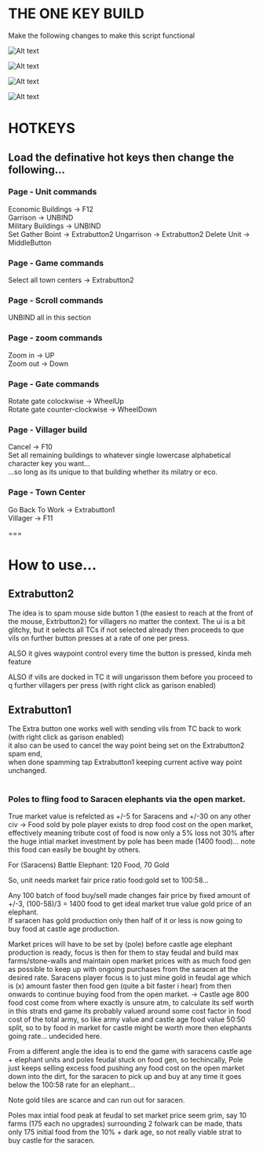 # THE ONE KEY BUILD

Make the following changes to make this script functional

![Alt text](image.png)  
  
![Alt text](image-1.png)  
  
![Alt text](image-2.png)  
  
![Alt text](image-3.png)  
  
  
# HOTKEYS  
## Load the definative hot keys then change the following...  
  
### Page - Unit commands  
Economic Buildings -> F12  
Garrison -> UNBIND  
Military Buildings -> UNBIND  
Set Gather Boint -> Extrabutton2 
Ungarrison -> Extrabutton2 
Delete Unit -> MiddleButton
  
### Page - Game commands  
Select all town centers -> Extrabutton2  
  
### Page - Scroll commands  
UNBIND all in this section  
  
### Page - zoom commands  
Zoom in -> UP  
Zoom out -> Down  
  
### Page - Gate commands  
Rotate gate colockwise -> WheelUp  
Rotate gate counter-clockwise -> WheelDown  
  
### Page - Villager build  
Cancel -> F10  
Set all remaining buildings to whatever single lowercase alphabetical character key you want...  
...so long as its unique to that building whether its milatry or eco.  

### Page - Town Center  
Go Back To Work -> Extrabutton1  
Villager -> F11  

===

# How to use...
## Extrabutton2  
The idea is to spam mouse side button 1 (the easiest to reach at the front of the mouse, Extrbutton2) for villagers no matter the context.
The ui is a bit glitchy, but it selects all TCs if not selected already then proceeds to que vils on further button presses at a rate of one per press.  
  
ALSO it gives waypoint control every time the button is pressed, kinda meh feature    
  
ALSO if vills are docked in TC it will ungarisson them before you proceed to q further villagers per press (with right click as garison enabled)
  
## Extrabutton1  
The Extra button one works well with sending vils from TC back to work (with right click as garison enabled)  
it also can be used to cancel the way point being set on the Extrabutton2 spam end,  
when done spamming tap Extrabutton1 keeping current active way point unchanged.  

  #  
  #  
    
### Poles to fling food to Saracen elephants via the open market.
True market value is refelcted as +/-5 for Saracens and +/-30 on any other civ -> Food sold by pole player exists to drop food cost on the open market, effectively meaning tribute cost of food is now only a 5% loss not 30% after the huge intial market investment by pole has been made (1400 food)... note this food can easily be bought by others.  
    
For (Saracens) Battle Elephant: 120 Food, 70 Gold  
  
So, unit needs market fair price ratio food:gold set to 100:58...  
  
Any 100 batch of food buy/sell made changes fair price by fixed amount of +/-3, (100-58)/3 = 1400 food to get ideal market true value gold price of an elephant.  
If saracen has gold production only then half of it or less is now going to buy food at castle age production.  
  
Market prices will have to be set by (pole) before castle age elephant production is ready, focus is then for them to stay feudal and build max farms/stone-walls and maintain open market prices with as much food gen as possible to keep up with ongoing purchases from the saracen at the desired rate. Saracens player focus is to just mine gold in feudal age which is (x) amount faster then food gen (quite a bit faster i hear) from then onwards to continue buying food from the open market. -> Castle age 800 food cost come from where exactly is unsure atm, to calculate its self worth in this strats end game its probably valued around some cost factor in food cost of the total army, so like army value and castle age food value 50:50 split, so to by food in market for castle might be worth more then elephants going rate... undecided here. 
  
From a different angle the idea is to end the game with saracens castle age + elephant units and poles feudal stuck on food gen, so techincally, Pole just keeps selling excess food pushing any food cost on the open market down into the dirt, for the saracen to pick up and buy at any time it goes below the 100:58 rate for an elephant...    
  
Note gold tiles are scarce and can run out for saracen.  
  
Poles max intial food peak at feudal to set market price seem grim, say 10 farms (175 each no upgrades) surrounding 2 folwark can be made, thats only 175 initial food from the 10% + dark age, so not really viable strat to buy castle for the saracen.     


  

